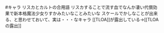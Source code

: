 #キャラ 
リスカとカルトの合用語
リスカすることで流す血でなんか凄い代償効果で新本格魔法少女りすかみたいなことみたいな
スケールでかしなことが出来る、と思わせておいて、実は・・・なキャラ
[[TLOA]]が露出している→[[TLOAの露出]]